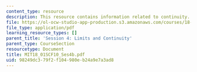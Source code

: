 ```yaml
---
content_type: resource
description: This resource contains information related to continuity.
file: https://ol-ocw-studio-app-production.s3.amazonaws.com/courses/18-01sc-single-variable-calculus-fall-2010/98249dc379f2f104980eb24a9e7a3ad8_MIT18_01SCF10_Ses4b.pdf
file_type: application/pdf
learning_resource_types: []
parent_title: 'Session 4: Limits and Continuity'
parent_type: CourseSection
resourcetype: Document
title: MIT18_01SCF10_Ses4b.pdf
uid: 98249dc3-79f2-f104-980e-b24a9e7a3ad8
---
```

